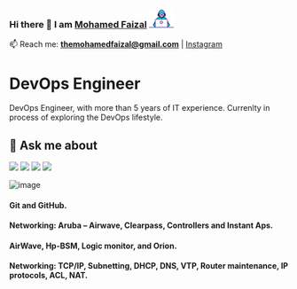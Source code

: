 ### Hi there 👋 I am [Mohamed Faizal](https://www.instagram.com/themohamedfaizal/) <img src="https://github.com/themohamedfaizal/themohamedfaizal/blob/main/Designs/Developer.gif" width="45px">



<!--
**iamfaizaljafer/iamfaizaljafer** is a ✨ _special_ ✨ repository because its `README.md` (this file) appears on your GitHub profile.

Here are some ideas to get you started:

- 🔭 I’m currently working on ...
- 🌱 I’m currently learning ...
- 👯 I’m looking to collaborate on ...
- 🤔 I’m looking for help with ...
- 💬 Ask me about ...
- 📫 How to reach me: ...
- 😄 Pronouns: ...
- ⚡ Fun fact: ...
-->

📫 Reach me: **themohamedfaizal@gmail.com** | [Instagram](https://www.instagram.com/themohamedfaizal/)


# DevOps Engineer

DevOps Engineer, with more than 5 years of IT experience. Currenlty in process of exploring the DevOps lifestyle.


## 💬 Ask me about

<img src="https://user-images.githubusercontent.com/91851332/139104706-9036a144-ac9d-441b-a26e-abec975912ee.png" width="85px"> <img src="https://user-images.githubusercontent.com/91851332/139103507-f4890e79-158c-4e8f-b59f-864cbc397467.png" width="145px"> <img src="https://user-images.githubusercontent.com/91851332/139105072-ed93ecf1-870e-4986-9ba2-ff987ae288e0.png" width="95px"> <img src="https://user-images.githubusercontent.com/91851332/139106156-df215edc-df09-427c-8975-3164ac4939c4.png" width="125px">


![image](https://user-images.githubusercontent.com/91851332/139105766-29d4728d-e6a9-458e-9955-cd05e1025201.png)


#### Git and GitHub.

#### Networking: Aruba – Airwave, Clearpass, Controllers and Instant Aps.

#### AirWave, Hp-BSM, Logic monitor, and Orion.

#### Networking: TCP/IP, Subnetting, DHCP, DNS, VTP, Router maintenance, IP protocols, ACL, NAT.


<!---
themohamedfaizal/themohamedfaizal is a ✨ special ✨ repository because its `README.md` (this file) appears on your GitHub profile.
You can click the Preview link to take a look at your changes.
--->
